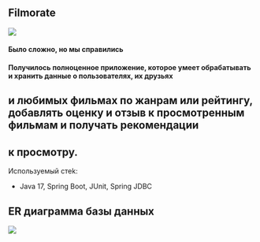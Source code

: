 ## **Filmorate**  

![](https://github.com/mynameisSergey/java-filmorate/blob/main/img/%D0%94%D0%B5%D0%BC%D0%BE%D0%BD%D1%81%D1%82%D1%80%D0%B0%D1%86%D0%B8%D1%8F.png)


#### Было сложно, но мы справились  
#### Получилось полноценное приложение, которое умеет обрабатывать и хранить данные о пользователях, их друзьях  
## и  любимых фильмах по жанрам или рейтингу, добавлять оценку и отзыв к просмотренным фильмам и получать рекомендации  
## к просмотру.  

Используемый стеk:  

* Java 17, Spring Boot, JUnit, Spring JDBC



## **ER диаграмма базы данных**  

![](https://github.com/mynameisSergey/java-filmorate/blob/add-database/img/Schema.png)


























